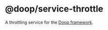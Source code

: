 @doop/service-throttle
==================

A throttling service for the [Doop framework](https://github.com/MomsFriendlyDevCo/Doop).
